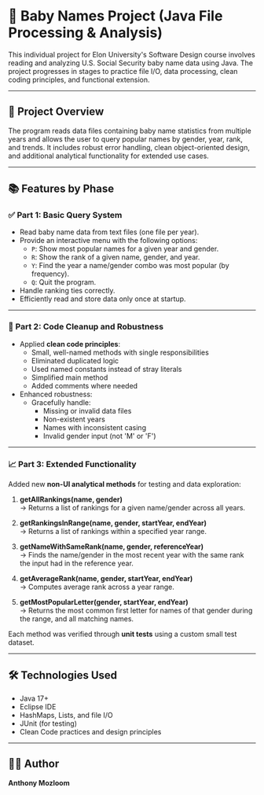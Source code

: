 # 👶 Baby Names Project (Java File Processing & Analysis)

This individual project for Elon University's Software Design course involves reading and analyzing U.S. Social Security baby name data using Java. The project progresses in stages to practice file I/O, data processing, clean coding principles, and functional extension.

---

## 📁 Project Overview

The program reads data files containing baby name statistics from multiple years and allows the user to query popular names by gender, year, rank, and trends. It includes robust error handling, clean object-oriented design, and additional analytical functionality for extended use cases.

---

## 📚 Features by Phase

### ✅ Part 1: Basic Query System
- Read baby name data from text files (one file per year).
- Provide an interactive menu with the following options:
  - `P`: Show most popular names for a given year and gender.
  - `R`: Show the rank of a given name, gender, and year.
  - `Y`: Find the year a name/gender combo was most popular (by frequency).
  - `Q`: Quit the program.
- Handle ranking ties correctly.
- Efficiently read and store data only once at startup.

---

### 🧼 Part 2: Code Cleanup and Robustness
- Applied **clean code principles**:
  - Small, well-named methods with single responsibilities
  - Eliminated duplicated logic
  - Used named constants instead of stray literals
  - Simplified main method
  - Added comments where needed
- Enhanced robustness:
  - Gracefully handle:
    - Missing or invalid data files
    - Non-existent years
    - Names with inconsistent casing
    - Invalid gender input (not 'M' or 'F')

---

### 📈 Part 3: Extended Functionality
Added new **non-UI analytical methods** for testing and data exploration:

1. **getAllRankings(name, gender)**  
   → Returns a list of rankings for a given name/gender across all years.

2. **getRankingsInRange(name, gender, startYear, endYear)**  
   → Returns a list of rankings within a specified year range.

3. **getNameWithSameRank(name, gender, referenceYear)**  
   → Finds the name/gender in the most recent year with the same rank the input had in the reference year.

4. **getAverageRank(name, gender, startYear, endYear)**  
   → Computes average rank across a year range.

5. **getMostPopularLetter(gender, startYear, endYear)**  
   → Returns the most common first letter for names of that gender during the range, and all matching names.

Each method was verified through **unit tests** using a custom small test dataset.

---

## 🛠️ Technologies Used

- Java 17+
- Eclipse IDE
- HashMaps, Lists, and file I/O
- JUnit (for testing)
- Clean Code practices and design principles

---

## 👨‍💻 Author
**Anthony Mozloom**
